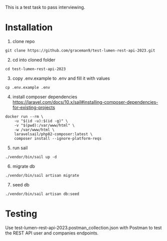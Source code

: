 This is a test task to pass interviewing.

# Installation

1) clone repo
```
git clone https://github.com/graceman9/test-lumen-rest-api-2023.git
```

2) cd into cloned folder
```
cd test-lumen-rest-api-2023
```

3) copy .env.example to .env and fill it with values
```
cp .env.example .env
```

4) install composer dependencies https://laravel.com/docs/10.x/sail#installing-composer-dependencies-for-existing-projects
```
docker run --rm \
    -u "$(id -u):$(id -g)" \
    -v "$(pwd):/var/www/html" \
    -w /var/www/html \
    laravelsail/php82-composer:latest \
    composer install --ignore-platform-reqs
```

5) run sail
```
./vendor/bin/sail up -d 
```

6) migrate db
```
./vendor/bin/sail artisan migrate
```

7) seed db
```
./vendor/bin/sail artisan db:seed
```

# Testing

Use test-lumen-rest-api-2023.postman_collection.json with Postman to test the REST API user and companies endpoints.
